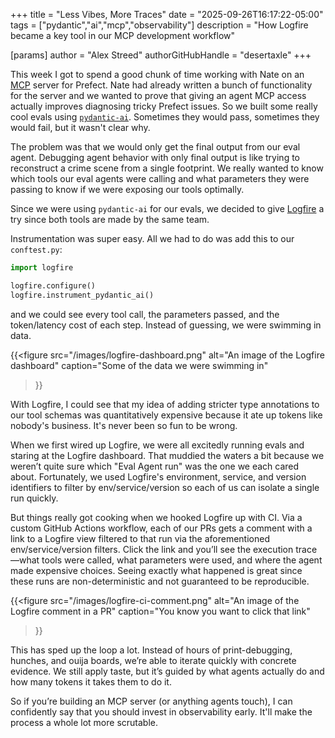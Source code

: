 +++
title = "Less Vibes, More Traces"
date = "2025-09-26T16:17:22-05:00"
tags = ["pydantic","ai","mcp","observability"]
description = "How Logfire became a key tool in our MCP development workflow"

[params]
    author = "Alex Streed"
    authorGitHubHandle = "desertaxle"
+++

This week I got to spend a good chunk of time working with Nate on an [MCP](https://modelcontextprotocol.io/docs/getting-started/intro) server for Prefect. Nate had already written a bunch of functionality for the server and we wanted to prove that giving an agent MCP access actually improves diagnosing tricky Prefect issues. So we built some really cool evals using [`pydantic-ai`](https://ai.pydantic.dev/). Sometimes they would pass, sometimes they would fail, but it wasn't clear why.

The problem was that we would only get the final output from our eval agent. Debugging agent behavior with only final output is like trying to reconstruct a crime scene from a single footprint. We really wanted to know which tools our eval agents were calling and what parameters they were passing to know if we were exposing our tools optimally.

Since we were using `pydantic-ai` for our evals, we decided to give [Logfire](https://pydantic.dev/logfire) a try since both tools are made by the same team. 

Instrumentation was super easy. All we had to do was add this to our `conftest.py`:

```python
import logfire

logfire.configure()
logfire.instrument_pydantic_ai()
```
and we could see every tool call, the parameters passed, and the token/latency cost of each step. Instead of guessing, we were swimming in data.

{{<figure
    src="/images/logfire-dashboard.png"
    alt="An image of the Logfire dashboard"
    caption="Some of the data we were swimming in"
>}}

With Logfire, I could see that my idea of adding stricter type annotations to our tool schemas was quantitatively expensive because it ate up tokens like nobody's business. It's never been so fun to be wrong.

When we first wired up Logfire, we were all excitedly running evals and staring at the Logfire dashboard. That muddied the waters a bit because we weren’t quite sure which "Eval Agent run" was the one we each cared about. Fortunately, we used Logfire's environment, service, and version identifiers to filter by env/service/version so each of us can isolate a single run quickly.

But things really got cooking when we hooked Logfire up with CI. Via a custom GitHub Actions workflow, each of our PRs gets a comment with a link to a Logfire view filtered to that run via the aforementioned env/service/version filters. Click the link and you’ll see the execution trace—what tools were called, what parameters were used, and where the agent made expensive choices. Seeing exactly what happened is great since these runs are non-deterministic and not guaranteed to be reproducible.

{{<figure
    src="/images/logfire-ci-comment.png"
    alt="An image of the Logfire comment in a PR"
    caption="You know you want to click that link"
>}}


This has sped up the loop a lot. Instead of hours of print-debugging, hunches, and ouija boards, we’re able to iterate quickly with concrete evidence. We still apply taste, but it’s guided by what agents actually do and how many tokens it takes them to do it.

So if you’re building an MCP server (or anything agents touch), I can confidently say that you should invest in observability early. It'll make the process a whole lot more scrutable.
